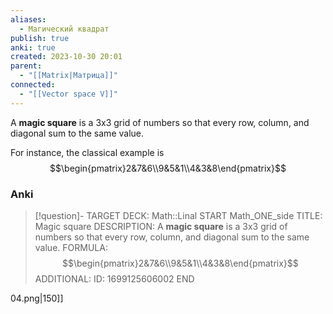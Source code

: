 ```yaml
---
aliases:
  - Магический квадрат
publish: true
anki: true
created: 2023-10-30 20:01
parent:
  - "[[Matrix|Матрица]]"
connected:
  - "[[Vector space V]]"
---
```

A **magic square** is a 3x3 grid of numbers so that every row, column, and diagonal sum to the same value. 

For instance, the classical example is
$$\begin{pmatrix}2&7&6\\9&5&1\\4&3&8\end{pmatrix}$$
### Anki
> [!question]-
TARGET DECK: Math::Linal 
START
Math_ONE_side
TITLE: Magic square
DESCRIPTION: A **magic square** is a 3x3 grid of numbers so that every row, column, and diagonal sum to the same value. 
FORMULA: $$\begin{pmatrix}2&7&6\\9&5&1\\4&3&8\end{pmatrix}$$
ADDITIONAL:
ID: 1699125606002
END














04.png|150]]